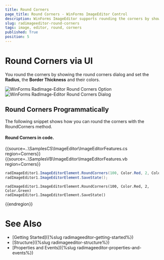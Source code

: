 ```yaml
---
title: Round Corners
page_title: Round Corners - WinForms ImageEditor Control
description: WinForms ImageEditor supports rounding the corners by showing the round corners dialog.
slug: radimageeditor-round-corners
tags: image, editor, round, corners 
published: True
position: 5
---
```


# Round Corners via UI

You round the corners by showing the round corners dialog and set the __Radius__, the __Border Thickness__ and their colors. 

![WinForms RadImage-Editor Round Corners Option](images/image-editor-round-corners001.png)
![WinForms RadImage-Editor Round Corners Dialog](images/image-editor-round-corners002.png)

## Round Corners Programmatically

The following snippet shows how you can round the corners with the RoundCorners method. 

#### Round Corners in code.

{{source=..\SamplesCS\ImageEditor\ImageEditorFeatures.cs region=Corners}} 
{{source=..\SamplesVB\ImageEditor\ImageEditorFeatures.vb region=Corners}}
````C#
radImageEditor1.ImageEditorElement.RoundCorners(100, Color.Red, 2, Color.Green);
radImageEditor1.ImageEditorElement.SaveState();

````
````VB.NET
radImageEditor1.ImageEditorElement.RoundCorners(100, Color.Red, 2, Color.Green)
radImageEditor1.ImageEditorElement.SaveState()

```` 


{{endregion}}

# See Also

* [Getting Started]({%slug radimageeditor-getting-started%})
* [Structure]({%slug radimageeditor-structure%})
* [Properties and Events]({%slug radimageeditor-properties-and-events%})
